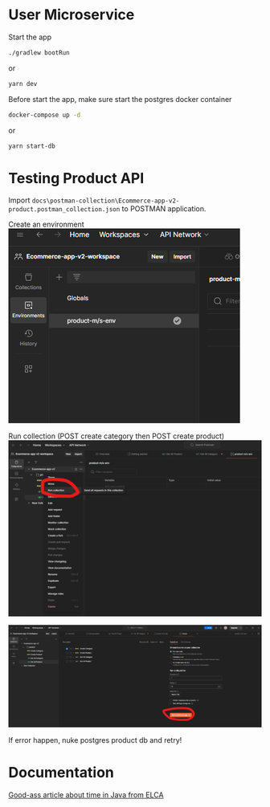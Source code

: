 # User Microservice

Start the app
```sh
./gradlew bootRun
```
or 
```sh
yarn dev
```

Before start the app, make sure start the postgres docker container
```sh
docker-compose up -d
```
or
```sh
yarn start-db
```

# Testing Product API

Import `docs\postman-collection\Ecommerce-app-v2-product.postman_collection.json` to POSTMAN application.

Create an environment  
![alt text](./README-pics/image-1.png)

Run collection (POST create category then POST create product)  
![alt text](./README-pics/image-2.png)

![alt text](./README-pics/image-3.png)

If error happen, nuke postgres product db and retry!

# Documentation
[Good-ass article about time in Java from ELCA](https://careers.elca.vn/news/how-get-time-zones-right-java)